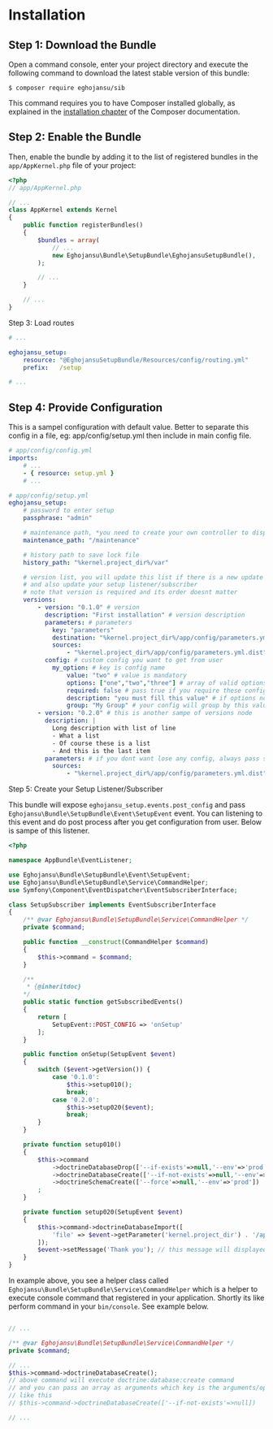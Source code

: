 Installation
============

Step 1: Download the Bundle
---------------------------

Open a command console, enter your project directory and execute the
following command to download the latest stable version of this bundle:

```console
$ composer require eghojansu/sib
```

This command requires you to have Composer installed globally, as explained
in the [installation chapter](https://getcomposer.org/doc/00-intro.md)
of the Composer documentation.

Step 2: Enable the Bundle
-------------------------

Then, enable the bundle by adding it to the list of registered bundles
in the `app/AppKernel.php` file of your project:

```php
<?php
// app/AppKernel.php

// ...
class AppKernel extends Kernel
{
    public function registerBundles()
    {
        $bundles = array(
            // ...
            new Eghojansu\Bundle\SetupBundle\EghojansuSetupBundle(),
        );

        // ...
    }

    // ...
}
```

Step 3: Load routes

```yaml
# ...

eghojansu_setup:
    resource: "@EghojansuSetupBundle/Resources/config/routing.yml"
    prefix:   /setup

# ...
```

Step 4: Provide Configuration
-----------------------------

This is a sampel configuration with default value. Better to separate this config in a file, eg: app/config/setup.yml
then include in main config file.

```yaml
# app/config/config.yml
imports:
    # ...
    - { resource: setup.yml }
    # ...
```

```yaml
# app/config/setup.yml
eghojansu_setup:
    # password to enter setup
    passphrase: "admin"

    # maintenance path, *you need to create your own controller to display maintenance status*
    maintenance_path: "/maintenance"

    # history path to save lock file
    history_path: "%kernel.project_dir%/var"

    # version list, you will update this list if there is a new update
    # and also update your setup listener/subscriber
    # note that version is required and its order doesnt matter
    versions:
        - version: "0.1.0" # version
          description: "First installation" # version description
          parameters: # parameters
            key: "parameters"
            destination: "%kernel.project_dir%/app/config/parameters.yml"
            sources:
                - "%kernel.project_dir%/app/config/parameters.yml.dist"
          config: # custom config you want to get from user
            my_option: # key is config name
                value: "two" # value is mandatory
                options: ["one","two","three"] # array of valid options, leave this empty if you doesnt want an combox input
                required: false # pass true if you require these config
                description: "you must fill this value" # if options not set, this will display in input placeholder
                group: "My Group" # your config will group by this value, leave empty to ungroup
        - version: "0.2.0" # this is another sampe of versions node
          description: |
            Long description with list of line
            - What a list
            - Of course these is a list
            - And this is the last item
          parameters: # if you dont want lose any config, always pass same parameters in each version
            sources:
                - "%kernel.project_dir%/app/config/parameters.yml.dist"

```

Step 5: Create your Setup Listener/Subscriber

This bundle will expose ```eghojansu_setup.events.post_config``` and pass ```Eghojansu\Bundle\SetupBundle\Event\SetupEvent``` event. You can listening to this event and do post process after you get configuration from user. Below is sampe of this listener.

```php
<?php

namespace AppBundle\EventListener;

use Eghojansu\Bundle\SetupBundle\Event\SetupEvent;
use Eghojansu\Bundle\SetupBundle\Service\CommandHelper;
use Symfony\Component\EventDispatcher\EventSubscriberInterface;

class SetupSubscriber implements EventSubscriberInterface
{
    /** @var Eghojansu\Bundle\SetupBundle\Service\CommandHelper */
    private $command;

    public function __construct(CommandHelper $command)
    {
        $this->command = $command;
    }

    /**
     * {@inheritdoc}
    */
    public static function getSubscribedEvents()
    {
        return [
            SetupEvent::POST_CONFIG => 'onSetup'
        ];
    }

    public function onSetup(SetupEvent $event)
    {
        switch ($event->getVersion()) {
            case '0.1.0':
                $this->setup010();
                break;
            case '0.2.0':
                $this->setup020($event);
                break;
        }
    }

    private function setup010()
    {
        $this->command
            ->doctrineDatabaseDrop(['--if-exists'=>null,'--env'=>'prod'])
            ->doctrineDatabaseCreate(['--if-not-exists'=>null,'--env'=>'prod'])
            ->doctrineSchemaCreate(['--force'=>null,'--env'=>'prod'])
        ;
    }

    private function setup020(SetupEvent $event)
    {
        $this->command->doctrineDatabaseImport([
            'file' => $event->getParameter('kernel.project_dir') . '/app/database/import.sql',
        ]);
        $event->setMessage('Thank you'); // this message will displayed after setup successfully performed
    }
}

```

In example above, you see a helper class called ```Eghojansu\Bundle\SetupBundle\Service\CommandHelper``` which is a helper to execute console command that registered in your application. Shortly its like perform command in your ```bin/console```. See example below.

```php

// ...

/** @var Eghojansu\Bundle\SetupBundle\Service\CommandHelper */
private $command;

// ...
$this->command->doctrineDatabaseCreate();
// above command will execute doctrine:database:create command
// and you can pass an array as arguments which key is the arguments/options name and its value
// like this
// $this->command->doctrineDatabaseCreate(['--if-not-exists'=>null])

// ...
```
